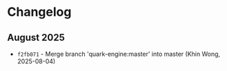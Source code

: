 # Changelog

## August 2025

- `f2fb071` - Merge branch 'quark-engine:master' into master (Khin Wong, 2025-08-04)
